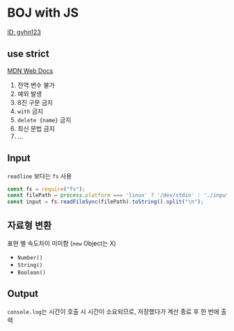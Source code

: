# BOJ with JS
[ID: gyhn123](https://www.acmicpc.net/user/gyhn123)

## use strict
[MDN Web Docs](https://developer.mozilla.org/ko/docs/Web/JavaScript/Reference/Strict_mode)
1. 전역 변수 불가
2. 예외 발생
3. 8진 구문 금지
4. `with` 금지
5. `delete {name}` 금지
6. 최신 문법 금지
7. ...

## Input
`readline` 보다는 `fs` 사용
```javascript
const fs = require("fs");
const filePath = process.platform === 'linux' ? '/dev/stdin' : './input.txt';
const input = fs.readFileSync(filePath).toString().split("\n");
```

## 자료형 변환
표현 별 속도차이 미미함 (`new` Object는 X)
- `Number()`
- `String()`
- `Boolean()`

## Output
`console.log`는 시간이 호출 시 시간이 소요되므로, 저장했다가 계산 종료 후 한 번에 출력